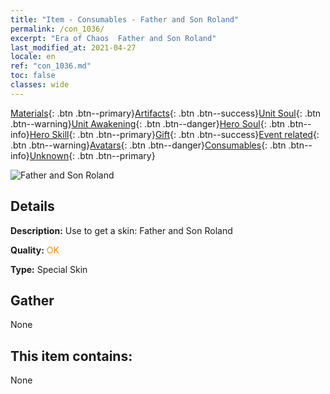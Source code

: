 ```yaml
---
title: "Item - Consumables - Father and Son Roland"
permalink: /con_1036/
excerpt: "Era of Chaos  Father and Son Roland"
last_modified_at: 2021-04-27
locale: en
ref: "con_1036.md"
toc: false
classes: wide
---
```

 [Materials](/Items/){: .btn .btn--primary}[Artifacts](/Items/Artifacts/){: .btn .btn--success}[Unit Soul](/Items/UnitSoul/){: .btn .btn--warning}[Unit Awakening](/Items/UnitAwakening/){: .btn .btn--danger}[Hero Soul](/Items/HeroSoul/){: .btn .btn--info}[Hero Skill](/Items/HeroSkill/){: .btn .btn--primary}[Gift](/Items/Gift/){: .btn .btn--success}[Event related](/Items/Events/){: .btn .btn--warning}[Avatars](/Items/Avatars/){: .btn .btn--danger}[Consumables](/Items/Consumables/){: .btn .btn--info}[Unknown](/Items/Unknown/){: .btn .btn--primary}

 ![Father and Son Roland](/images/h/h_Roland9.jpg)

## Details
 **Description:** Use to get a skin: Father and Son Roland

 **Quality:** <span style="color: #FF8C00">OK</span>

 **Type:** Special Skin

## Gather

  None

## This item contains:

  None

